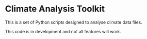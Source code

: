 # Climate Analysis Toolkit

This is a set of Python scripts designed to analyse climate data files.

This code is in development and not all features will work.
